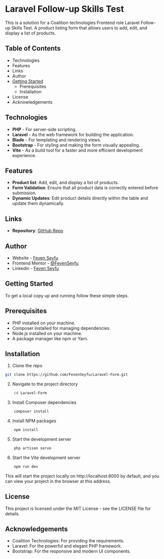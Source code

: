 # Laravel Follow-up Skills Test

This is a solution for a Coalition technologies Frontend role Laravel Follow-up Skills Test. A product listing form that allows users to add, edit, and display a list of products.

## Table of Contents

-   Technologies
-   Features
-   Links
-   Author
-   [Getting Started](#getting-started)
    -   Prerequisites
    -   Installation
-   License
-   Acknowledgements

## Technologies

-   **PHP** - For server-side scripting.
-   **Laravel** - As the web framework for building the application.
-   **Blade** - For templating and rendering views.
-   **Bootstrap** - For styling and making the form visually appealing.
-   **Vite** - As a build tool for a faster and more efficient development experience.

## Features

-   **Product list**: Add, edit, and display a list of products.
-   **Form Validation**: Ensure that all product data is correctly entered before submission.
-   **Dynamic Updates**: Edit product details directly within the table and update them dynamically.

## Links

-   **Repository**: [GitHub Repo](https://github.com/FevenSeyfu/Laravel-Form)

## Author

- Website - [Feven Seyfu](https://fevenseyfu.tech/)
- Frontend Mentor - [@FevenSeyfu](https://www.frontendmentor.io/profile/FevenSeyfu)
- Linkedin - [Feven Seyfu](https://www.linkedin.com/in/fevenseyfu/)

## Getting Started

To get a local copy up and running follow these simple steps.

## Prerequisites

-   PHP installed on your machine.
-   Composer installed for managing dependencies.
-   Node.js installed on your machine.
-   A package manager like npm or Yarn.

## Installation

1. Clone the repo

```sh
git clone https://github.com/FevenSeyfu/Laravel-Form.git

```

2. Navigate to the project directory

```sh
    cd Laravel-Form
 ```

3. Install Composer dependencies

```sh
    composer install
```

4. Install NPM packages

```sh
    npm install
```

5. Start the development server
```sh
    php artisan serve
```

6. Start the Vite development server
```sh
    npm run dev
```
This will start the project locally on http://localhost:8000 by default, and you can view your project in the browser at this address.

## License
This project is licensed under the MIT License - see the LICENSE file for details.

## Acknowledgements
- Coalition Technologies: For providing the requirements.
- Laravel: For the powerful and elegant PHP framework.
- Bootstrap: For the responsive and modern UI components.